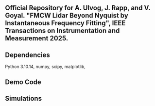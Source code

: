 
## Official Repository for A. Ulvog, J. Rapp, and V. Goyal. "FMCW Lidar Beyond Nyquist by Instantaneous Frequency Fitting", IEEE Transactions on Instrumentation and Measurement 2025.

## Dependencies
Python 3.10.14, numpy, scipy, matplotlib, 
## Demo Code

## Simulations

## 